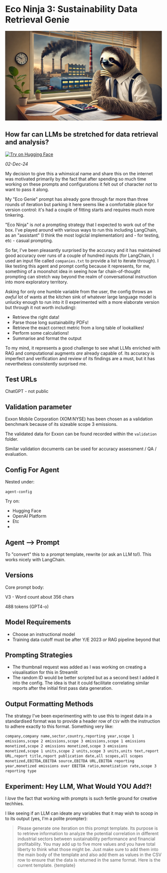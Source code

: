 # Eco Ninja 3: Sustainability Data Retrieval Genie

![alt text](images/sloth-calculating-emissions.webp)

## How far can LLMs be stretched for data retrieval and analysis?

[![Try on Hugging Face](https://img.shields.io/badge/Try%20on-Hugging%20Face-orange)](https://hf.co/chat/assistant/674dfb83203be059afb0da43)

*02-Dec-24*

My decision to give this a whimsical name and share this on the internet was motivated primarily by the fact that after spending so much time working on these prompts and configurations it felt out of character *not* to want to pass it along.

My "Eco Genie" prompt has already gone through far more than three rounds of iteration but parking it here seems like a comfortable place for version control: it's had a couple of fitting starts and requires much more tinkering. 

"Eco Ninja" is *not* a prompting strategy that I expected to work out of the box. I've played around with various ways to run this including LangChain, as an "assistant" (I think the most logiclal implementation) and - for testing, etc - casual prompting. 

So far, I've been pleasantly surprised by the accuracy and it has maintained good accuracy over runs of a couple of hundred inputs (for LangChain, I used an input file called `companies.txt` to provide a list to iterate through). I like testing this agent and prompt config because it represents, for me, something of a moonshot idea in seeing how far chain-of-thought prompting can stretch way beyond the realm of conversational instruction into more exploratory territory. 

Asking for only one humble variable from the user, the config throws an *awful* lot of wants at the kitchen sink of whatever large language model is unlucky enough to run into it (I experimented with a more elaborate version but through it not worth including):

- Retrieve the right data!  
- Parse those long sustainability PDFs!  
- Retrieve the exact correct metric from a long table of lookalikes!  
- Perform some calculations!  
- Summarise and format the output

To my mind, it represents a good challenge to see what LLMs enriched with RAG and computational augments *are* already capable of. Its accuracy is imperfect and verification and review of its findings are a must, but it has nevertheless consistently surprised me.

## Test URLs

ChatGPT - not public

## Validation parameter

Exxon Mobile Corporation (XOM:NYSE) has been chosen as a validation benchmark because of its sizeable scope 3 emissions.

The validated data for Exxon can be found recorded within the  `validation` folder.

Similar validation documents can be used for accuracy assessment / QA / evaluation.

## Config For Agent

Nested under:

`agent-config`

Try on:

- Hugging Face  
- OpenAI Platform 
-  Etc
-  

## Agent --> Prompt

To "convert" this to a prompt template, rewrite (or ask an LLM to!). This works nicely with LangChain.


## Versions

Core prompt body:

V3 - Word count about 356 chars

488 tokens (GPT4-o)

## Model Requirements

- Choose an instructional model  
- Training data cutoff must be after Y/E 2023 *or* RAG pipeline beyond that  

## Prompting Strategies

- The thumbnail request was added as I was working on creating a visualisation for this in Streamlit
- The random ID would be better scripted but as a second best I added it into the config. The idea is that it could facilitate correlating similar reports after the initial first pass data generation. 

## Output Formatting Methods

The strategy I've been experimenting with to use this to ingest data in a standardised format was to provide a header row of `CSV` with the instruction to adhere exactly to this format. Something very like:

```csv
company,company name,sector,country,reporting year,scope 1 emissions,scope 2 emissions,scope 3 emissions,scope 1 emissions monetized,scope 2 emissions monetized,scope 3 emissions monetized,scope 1 units,scope 2 units,scope 3 units,units text,report URL,report title,report publication date,all scopes,all scopes monetized,EBITDA,EBITDA source,EBITDA URL,EBITDA reporting year,monetized emissions over EBITDA ratio,monetization rate,scope 3 reporting type
```

## Experiment: Hey LLM, What Would YOU Add?!

I *love* the fact that working with prompts is such fertile ground for creative techhies. 

I like seeing if an LLM can ideate any variables that it may wish to scoop in to its output (yes, I'm a polite prompter):

>Please generate one iteration on this prompt template. Its purpose is to retrieve information to analyze the potential correlation in different industrial sectors between sustainability performance and financial profitability. You may add up to five more values and you have total liberty to think what those might be. Just make sure to add them into the main body of the template and also add them as values in the CSV row to ensure that the data is returned in the same format. Here is the current template. {template}